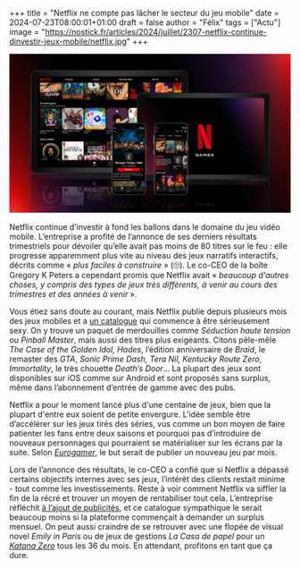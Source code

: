 
+++
title = "Netflix ne compte pas lâcher le secteur du jeu mobile"
date = 2024-07-23T08:00:01+01:00
draft = false
author = "Félix"
tags = ["Actu"]
image = "https://nostick.fr/articles/2024/juillet/2307-netflix-continue-dinvestir-jeux-mobile/netflix.jpg"
+++

![Des jeux Netflix sur mobile](netflix.jpg)

Netflix continue d’investir à fond les ballons dans le domaine du jeu vidéo mobile. L’entreprise a profité de l’annonce de ses derniers résultats trimestriels pour dévoiler qu’elle avait pas moins de 80 titres sur le feu : elle progresse apparemment plus vite au niveau des jeux narratifs interactifs, décrits comme « *plus faciles à construire* » (🙄). Le co-CEO de la boîte Gregory K Peters a cependant promis que Netflix avait « *beaucoup d'autres choses, y compris des types de jeux très différents, à venir au cours des trimestres et des années à venir* ».

Vous étiez sans doute au courant, mais Netflix publie depuis plusieurs mois des jeux mobiles et a [un catalogue](https://apps.apple.com/fr/developer/netflix-inc/id363590054) qui commence à être sérieusement sexy. On y trouve un paquet de merdouilles comme *‌Séduction haute tension* ou *Pinball Master*, mais aussi des titres plus exigeants. Citons pêle-mêle *The Case of the Golden Idol, Hades*, l’édition anniversaire de *Braid*, le remaster des *GTA*, *Sonic Prime Dash, Tera Nil, Kentucky Route Zero, Immortality*, le très chouette *Death’s Door*… La plupart des jeux sont disponibles sur iOS comme sur Android et sont proposés sans surplus, même dans l’abonnement d’entrée de gamme avec des pubs. 

Netflix a pour le moment lancé plus d'une centaine de jeux, bien que la plupart d'entre eux soient de petite envergure. L’idée semble être d’accélérer sur les jeux tirés des séries, vus comme un bon moyen de faire patienter les fans entre deux saisons et pourquoi pas d’introduire de nouveaux personnages qui pourraient se matérialiser sur les écrans par la suite. Selon *[Eurogamer](https://www.eurogamer.net/netflix-has-over-80-games-currently-in-development-and-plans-to-launch-one-each-month)*, le but serait de publier un nouveau jeu par mois.

Lors de l’annonce des résultats, le co-CEO a confié que si Netflix a dépassé certains objectifs internes avec ses jeux, l’intérêt des clients restait minime - tout comme les investissements. Reste à voir comment Netflix va siffler la fin de la récré et trouver un moyen de rentabiliser tout cela. L’entreprise réfléchit [à l’ajout de publicités](https://www.gamedeveloper.com/business/netflix-exploring-in-game-ads-other-revenue-options-for-games-service), et ce catalogue sympathique le serait beaucoup moins si la plateforme commençait à demander un surplus mensuel. On peut aussi craindre de se retrouver avec une flopée de visual novel *Emily in Paris* ou de jeux de gestions *La Casa de papel* pour un  *[Katana Zero](https://nostick.fr/articles/2024/juin/2504-test-de-katana-zero/)* tous les 36 du mois. En attendant, profitons en tant que ça dure.